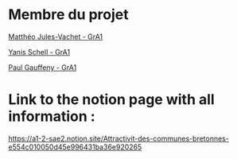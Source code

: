 # Membre du projet

[Matthéo Jules-Vachet - GrA1](mailto:jules-vachet.e2300672@etud.univ-ubs.fr)

[Yanis Schell - GrA1](mailto:schell.e2300591@etud.univ-ubs.fr)

[Paul Gauffeny - GrA1](mailto:gauffeny.e2302378@etud.univ-ubs.fr)

# Link to the notion page with all information :

https://a1-2-sae2.notion.site/Attractivit-des-communes-bretonnes-e554c010050d45e996431ba36e920265
